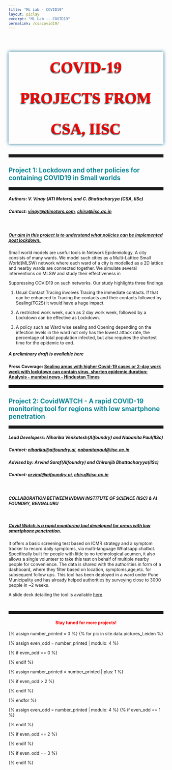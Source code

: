 ```yaml
---
title: "ML Lab - COVID19"
layout: piclay
excerpt: "ML Lab -- COVID19"
permalink: /csacovid19/
---
```


<h1 style="color:red; text-align:center; font-size: 50px; font-family: -webkit-pictograph; inline-size: -webkit-fill-available; line-height:2; box-shadow: 0px 0px 10px 0px #106a8c; text-shadow: -2px 3px 3px #333;">COVID-19 PROJECTS FROM CSA, IISC</h1>
<hr style="width:100%;text-align:center;margin-left:0;height:10px; border-color: #ec511f; border-width: thick;">
<h2 style="color:#108896"> Project 1: Lockdown and other policies for containing COVID19 in Small worlds </h2>
<hr style="width:100%;text-align:center;margin-left:0;height:10px; border-color: #ec511f; border-width: thick;">

##### Authors: V. Vinay (ATI Motors) and C. Bhattacharyya (CSA, IISc) 

##### Contact: vinay@atimotors.com, chiru@iisc.ac.in

<br>

<h5><u> Our aim in this project is to understand what policies can be implemented post lockdown.</u></h5>

Small world models are useful tools in Network Epidemiology. A city consists of many wards. We model such cities as a Multi-Lattice Small World(MLSW) network where each ward of a city is modelled as a 2D lattice and nearby wards are connected together.  We simulate several interventions on MLSW and study their effectiveness in 

Suppressing COVID19 on such networks. Our study highlights three findings

1. Usual Contact Tracing involves Tracing the immediate contacts. If that can be enhanced to Tracing the contacts and their contacts followed by Sealing(TC2S) it would have a huge impact. 

2. A restricted work week, such as 2 day work week, followed by a Lockdown  can be effective as Lockdown.

3. A policy such as Ward wise sealing and Opening depending on the infection levels in the ward not only has the lowest attack rate, the percentage of total population infected, but also requires the shortest time for the epidemic to end.

##### A preliminary draft is available [here](https://drive.google.com/file/d/14UltuxOJE_CvM9qCvGXW_oj6puY6ame5/view) 

#### Press Coverage: [Sealing areas with higher Covid-19 cases or 2-day work week with lockdown can contain virus, shorten epidemic duration: Analysis - mumbai news - Hindustan Times](https://www.hindustantimes.com/mumbai-news/sealing-areas-with-higher-covid-19-cases-or-2-day-work-week-with-lockdown-can-contain-virus-shorten-epidemic-duration-analysis/story-4XQBmv4KaJ4yBoZmgEI51I.html)

<hr style="width:100%;text-align:center;margin-left:0;height:10px; border-color: #ec511f; border-width: thick;">
<h2 style="color:#108896"> Project 2: CovidWATCH - A rapid COVID-19 monitoring tool for regions with low smartphone penetration </h2>
<hr style="width:100%;text-align:center;margin-left:0;height:10px; border-color: #ec511f; border-width: thick;">

##### Lead Developers: Niharika Venkatesh(AIfoundry) and Nabanita Paul(IISc) 

##### Contact: niharika@aifoundry.ai, nabanitapaul@iisc.ac.in

##### Advised by: Arvind Saraf(AIfoundry) and Chiranjib Bhattacharyya(IISc)

##### Contact: arvind@aifoundry.ai, chiru@iisc.ac.in

<br>

<h4><i>COLLABORATION BETWEEN INDIAN INSTITUTE OF SCIENCE (IISC) & AI FOUNDRY, BENGALURU</i></h4>

<br>

<h5><u> Covid Watch is a rapid monitoring tool developed for areas with low smartphone penetration.</u></h5>

It offers a basic screening test based on ICMR strategy and a symptom tracker to record daily symptoms, via multi-language Whatsapp chatbot. Specifically built for people with little to no technological acumen, it also allows a single volunteer to take this test on behalf of multiple nearby people for convenience. The data is shared with the authorities in form of a dashboard, where they filter based on location, symptoms,age,etc. for subsequent follow ups. This tool has been deployed in a ward under Pune Municipality and has already helped authorities by surveying close to 3000 people in ~2 weeks. 

A slide deck detailing the tool is available [here](https://drive.google.com/open?id=1G6fbV0fzH9Xo9_y2zdZqnmEQRgpoJ8bc).

<br>

<hr style="width:100%;text-align:center;margin-left:0;height:10px; border-color: #ec511f; border-width: thick;">
<h4 style="text-align:center; color:red;">Stay tuned for more projects!</h4> 

{% assign number_printed = 0 %}
{% for pic in site.data.pictures_Leiden %}

{% assign even_odd = number_printed | modulo: 4 %}

{% if even_odd == 0 %}
<div class="row">
{% endif %}

{% assign number_printed = number_printed | plus: 1 %}

{% if even_odd > 2 %}
</div>
{% endif %}


{% endfor %}

{% assign even_odd = number_printed | modulo: 4 %}
{% if even_odd == 1 %}
</div>
{% endif %}

{% if even_odd == 2 %}
</div>
{% endif %}

{% if even_odd == 3 %}
</div>
{% endif %}

<p> &nbsp; </p>
